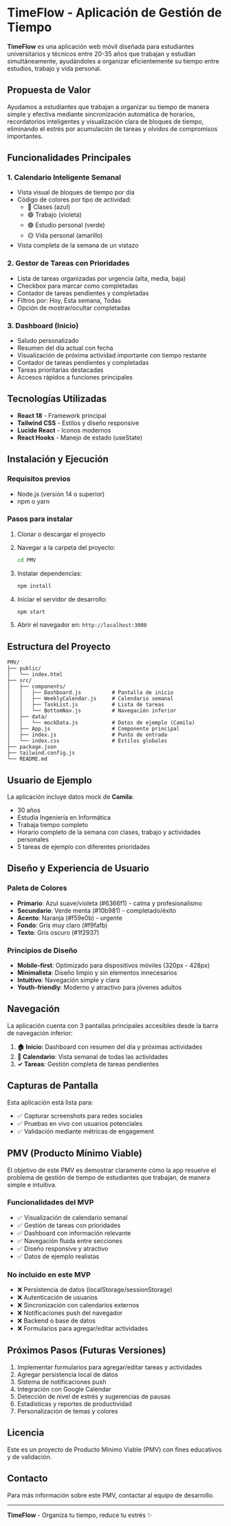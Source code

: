 # TimeFlow - Aplicación de Gestión de Tiempo

**TimeFlow** es una aplicación web móvil diseñada para estudiantes universitarios y técnicos entre 20-35 años que trabajan y estudian simultáneamente, ayudándoles a organizar eficientemente su tiempo entre estudios, trabajo y vida personal.

## Propuesta de Valor

Ayudamos a estudiantes que trabajan a organizar su tiempo de manera simple y efectiva mediante sincronización automática de horarios, recordatorios inteligentes y visualización clara de bloques de tiempo, eliminando el estrés por acumulación de tareas y olvidos de compromisos importantes.

## Funcionalidades Principales

### 1. Calendario Inteligente Semanal
- Vista visual de bloques de tiempo por día
- Código de colores por tipo de actividad:
  - 🔵 Clases (azul)
  - 🟣 Trabajo (violeta)
  - 🟢 Estudio personal (verde)
  - 🟡 Vida personal (amarillo)
- Vista completa de la semana de un vistazo

### 2. Gestor de Tareas con Prioridades
- Lista de tareas organizadas por urgencia (alta, media, baja)
- Checkbox para marcar como completadas
- Contador de tareas pendientes y completadas
- Filtros por: Hoy, Esta semana, Todas
- Opción de mostrar/ocultar completadas

### 3. Dashboard (Inicio)
- Saludo personalizado
- Resumen del día actual con fecha
- Visualización de próxima actividad importante con tiempo restante
- Contador de tareas pendientes y completadas
- Tareas prioritarias destacadas
- Accesos rápidos a funciones principales

## Tecnologías Utilizadas

- **React 18** - Framework principal
- **Tailwind CSS** - Estilos y diseño responsive
- **Lucide React** - Iconos modernos
- **React Hooks** - Manejo de estado (useState)

## Instalación y Ejecución

### Requisitos previos
- Node.js (versión 14 o superior)
- npm o yarn

### Pasos para instalar

1. Clonar o descargar el proyecto
2. Navegar a la carpeta del proyecto:
   ```bash
   cd PMV
   ```

3. Instalar dependencias:
   ```bash
   npm install
   ```

4. Iniciar el servidor de desarrollo:
   ```bash
   npm start
   ```

5. Abrir el navegador en: `http://localhost:3000`

## Estructura del Proyecto

```
PMV/
├── public/
│   └── index.html
├── src/
│   ├── components/
│   │   ├── Dashboard.js          # Pantalla de inicio
│   │   ├── WeeklyCalendar.js     # Calendario semanal
│   │   ├── TaskList.js           # Lista de tareas
│   │   └── BottomNav.js          # Navegación inferior
│   ├── data/
│   │   └── mockData.js           # Datos de ejemplo (Camila)
│   ├── App.js                    # Componente principal
│   ├── index.js                  # Punto de entrada
│   └── index.css                 # Estilos globales
├── package.json
├── tailwind.config.js
└── README.md
```

## Usuario de Ejemplo

La aplicación incluye datos mock de **Camila**:
- 30 años
- Estudia Ingeniería en Informática
- Trabaja tiempo completo
- Horario completo de la semana con clases, trabajo y actividades personales
- 5 tareas de ejemplo con diferentes prioridades

## Diseño y Experiencia de Usuario

### Paleta de Colores
- **Primario**: Azul suave/violeta (#6366f1) - calma y profesionalismo
- **Secundario**: Verde menta (#10b981) - completado/éxito
- **Acento**: Naranja (#f59e0b) - urgente
- **Fondo**: Gris muy claro (#f9fafb)
- **Texto**: Gris oscuro (#1f2937)

### Principios de Diseño
- **Mobile-first**: Optimizado para dispositivos móviles (320px - 428px)
- **Minimalista**: Diseño limpio y sin elementos innecesarios
- **Intuitivo**: Navegación simple y clara
- **Youth-friendly**: Moderno y atractivo para jóvenes adultos

## Navegación

La aplicación cuenta con 3 pantallas principales accesibles desde la barra de navegación inferior:

1. **🏠 Inicio**: Dashboard con resumen del día y próximas actividades
2. **📅 Calendario**: Vista semanal de todas las actividades
3. **✓ Tareas**: Gestión completa de tareas pendientes

## Capturas de Pantalla

Esta aplicación está lista para:
- ✅ Capturar screenshots para redes sociales
- ✅ Pruebas en vivo con usuarios potenciales
- ✅ Validación mediante métricas de engagement

## PMV (Producto Mínimo Viable)

El objetivo de este PMV es demostrar claramente cómo la app resuelve el problema de gestión de tiempo de estudiantes que trabajan, de manera simple e intuitiva.

### Funcionalidades del MVP
- ✅ Visualización de calendario semanal
- ✅ Gestión de tareas con prioridades
- ✅ Dashboard con información relevante
- ✅ Navegación fluida entre secciones
- ✅ Diseño responsive y atractivo
- ✅ Datos de ejemplo realistas

### No incluido en este MVP
- ❌ Persistencia de datos (localStorage/sessionStorage)
- ❌ Autenticación de usuarios
- ❌ Sincronización con calendarios externos
- ❌ Notificaciones push del navegador
- ❌ Backend o base de datos
- ❌ Formularios para agregar/editar actividades

## Próximos Pasos (Futuras Versiones)

1. Implementar formularios para agregar/editar tareas y actividades
2. Agregar persistencia local de datos
3. Sistema de notificaciones push
4. Integración con Google Calendar
5. Detección de nivel de estrés y sugerencias de pausas
6. Estadísticas y reportes de productividad
7. Personalización de temas y colores

## Licencia

Este es un proyecto de Producto Mínimo Viable (PMV) con fines educativos y de validación.

## Contacto

Para más información sobre este PMV, contactar al equipo de desarrollo.

---

**TimeFlow** - Organiza tu tiempo, reduce tu estrés ✨
